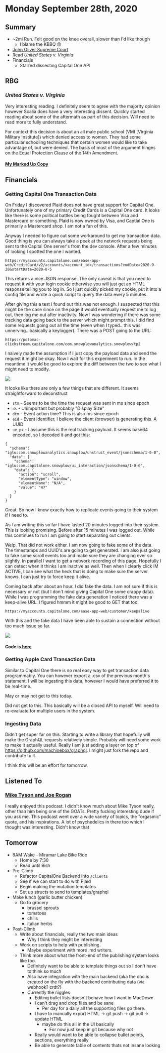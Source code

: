# Monday September 28th, 2020

## Summary

* ~2mi Run. Felt good on the knee overall, slower than I'd like though
	* I blame the KBBQ 😝
* [John Oliver Supreme Court](https://www.youtube.com/watch?v=pkpfFuiZkcs)
* Read *United States v. Virginia*
* Financials
	* Started dissecting Capital One API 

## RBG

### *United States v. Virginia*

Very interesting reading. I definitely seem to agree with the majority opinion however Scalia does have a very interesting dissent. Quickly started reading about some of the aftermath as part of this decision. Will need to read more to fully understand. 

For context this decision is about an all male public school (VMI [Virginia Military Institute]) which denied access to women. They had some particular schooling techniques that certain women would like to take advantage of, but were denied. The basis of most of the argument hinges on the Equal Protection Clause of the 14th Amendment.

#### [My Marked Up Copy](us_v_virginia.pdf)

## Financials

### Getting Capital One Transaction Data

On Friday I discovered Plaid does not have great support for Capital One. Unfortunately one of my primary Credit Cards is a Capital One card. It looks like there is some political battles being fought between Visa and Mastercard or something. Plaid is now owned by Visa, and Captial One is primarily a Mastercard shop. I am not a fan of this.

Anyway I needed to figure out some workaround to get my transaction data. Good thing is you can always take a peek at the network requests being sent to the Capital One server's from the dev console. After a few minutes of looking I spotted the one I wanted. 

`https://myaccounts.capitalone.com/ease-app-web/CreditCard/v2/accounts/<account_id>/transactions?endDate=2020-9-28&startDate=2020-8-5`

This returns a nice JSON response. The only caveat is that you need to request it with your login cookie otherwise you will just get an HTML response telling you to log in. So I just quickly picked my cookie, put it into a config file and wrote a quick script to query the data every 5 minutes. 

After giving this a test I found out this was not enough. I suspected that this might be the case since on the page it would eventually request me to log out, then log me out after inactivity. Now I was wondering if there was some tracking data going back to the server which might prompt this. I did find some requests going out all the time (even when I typed.. this was unnerving.. basically a keylogger). There was a POST going to the URL:

`https://potomac-clickstream.capitalone.com/com.snowplowanalytics.snowplow/tp2`

I naively made the assumption if I just copy the payload data and send the request it might be okay. Now I wait for this experiment to run. In the meantime it would be good to explore the diff between the two to see what I might need to modify.

![](diff.png)

It looks like there are only a few things that are different. It seems straightforward to deconstruct

* `stm` - Seems to be the time the request was sent in ms since epoch
* `ds` - Unimportant but probably "Display Size"
* `dtm` - Event action time? This is also ms since epoch
* `eid` - Event identifier. I believe the client (browser) is generating this. A UUID
* `ue_px` - I assume this is the real tracking payload. It seems base64 encoded, so I decoded it and got this:

```
{
  "schema": "iglu:com.snowplowanalytics.snowplow/unstruct_event/jsonschema/1-0-0",
  "data": {
    "schema": "iglu:com.capitalone.snowplow/ui_interaction/jsonschema/1-0-0",
    "data": {
      "action": "scroll",
      "elementType": "window",
      "elementName": "N/A",
      "value": "47"
    }
  }
}
```

Great. So now I know exactly how to replicate events going to their system if I need to. 

As I am writing this so far I have lasted 20 minutes logged into their system. This is looking promising. Before after 15 minutes I was logged out. While this continues to run I am going to start separating out clients.

Welp. That did not work either. I am now going to fake some of the data. The timestamps and UUID's are going to get generated. I am also just going to fake some scroll events too and make sure they are changing ever so slightly. In parallel I want to get a network recording of this page. Hopefully I can detect when it thinks I am inactive as well. Then when I clearly click IM ACTIVE, I can see what the heck that is doing to make sure the server knows. I can just try to force keep it alive. 

Coming back after about an hour. I did fake the data. I am not sure if this is necessary or not (but I don't mind giving Capital One some crappy data). While I was programming the fake data generation I noticed there was a keep-alive URL. I figured hmmm it might be good to GET that too. 

`https://myaccounts.capitalone.com/ease-app-web/customer/keepalive`

With this and the fake data I have been able to sustain a connection without too much issue so far. 

![](connected.png)

#### Code is [here](https://github.com/cjpais/howmanyburritosleft/blob/main/private-backend/main.go)

### Getting Apple Card Transaction Data

Similar to Capital One there is no real easy way to get transaction data programmably. You can however export a .csv of the previous month's statement. I will be ingesting this data, however I would have preferred it to be real-time. 

May or may not get to this today.

Did not get to this. This basically will be a closed API to myself. Will need to re-evaluate for multiple users in the system. 

### Ingesting Data

Didn't get super far on this. Starting to write a library that hopefully will make the GraphQL requests relatively simple. Probably will need some work to make it actually useful. Really I am just adding a layer on top of <https://github.com/machinebox/graphql>. I might just fork the repo and contribute to it. 

I think this will be an effort for tomorrow.


## Listened To

### [Mike Tyson and Joe Rogan](https://www.youtube.com/watch?v=hcPUoxTvw5g)

I really enjoyed this podcast. I didn't know much about Mike Tyson really, other than him being one of the GOATs. Pretty fucking interesting dude if you ask me. This podcast went over a wide variety of topics, the "orgasmic" quote, and his inspirations. A lot of psychedelics in there too which I thought was interesting. Didn't know that 

## Tomorrow

* 6AM Wake - Miramar Lake Bike Ride
	* Home by 7:30
	* Read until 9ish
* Pre-Climb
	* Refactor CapitalOne Backend into `/clients`
	* See if we can start to do with Plaid
	* Begin making the mutation templates
	* Set up structs to send to templates/graphql
* Make lunch (garlic butter chicken)
	* Go to grocery
		* brussel sprouts
		* tomatoes
		* chilis
		* italian herbs
* Post-Climb
	* Write about financials, really the two main ideas
		* Why I think they might be interesting 
	* Work on scripts to help with publishing.
		* Maybe experiment with more .md writers.
	* Think more about what the front-end of the publishing system looks like too
		* Definitely want to be able to template things out so I don't have to think so much
		* Also have integration with the main backend (aka the doc is created on the fly with the backend contributing data (via webhook? crdt?)
		* Currently the niggles
			* Editing bullet lists doesn't behave how I want in MacDown
			* I can't drag and drop files and be sane
				* Per day for a daily all the supporting files go there.
			* I have to manually export HTML -> git push -> git pull -> update HTML
				* maybe do this all in the UI basically
					* For now just keep in git because why not
			* Really would want to be able to collapse bullet points, sections, everything really
			* Be able to generate table of contents thats not insane looking   